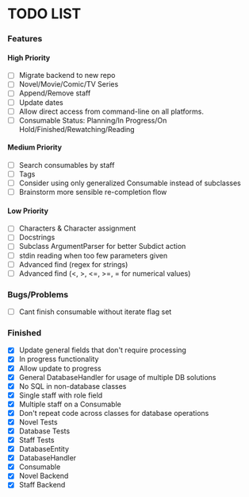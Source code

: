 # TODO LIST
### Features
#### High Priority
- [ ] Migrate backend to new repo
- [ ] Novel/Movie/Comic/TV Series
- [ ] Append/Remove staff
- [ ] Update dates
- [ ] Allow direct access from command-line on all platforms.
- [ ] Consumable Status: Planning/In Progress/On Hold/Finished/Rewatching/Reading
#### Medium Priority
- [ ] Search consumables by staff
- [ ] Tags
- [ ] Consider using only generalized Consumable instead of subclasses
- [ ] Brainstorm more sensible re-completion flow
#### Low Priority
- [ ] Characters & Character assignment
- [ ] Docstrings
- [ ] Subclass ArgumentParser for better Subdict action
- [ ] stdin reading when too few parameters given
- [ ] Advanced find (regex for strings)
- [ ] Advanced find (<, >, <=, >=, = for numerical values)
### Bugs/Problems
- [ ] Cant finish consumable without iterate flag set


### Finished
- [x] Update general fields that don't require processing
- [x] In progress functionality
- [x] Allow update to progress
- [x] General DatabaseHandler for usage of multiple DB solutions
- [x] No SQL in non-database classes
- [x] Single staff with role field
- [x] Multiple staff on a Consumable
- [x] Don't repeat code across classes for database operations
- [x] Novel Tests
- [x] Database Tests
- [x] Staff Tests
- [x] DatabaseEntity
- [x] DatabaseHandler
- [x] Consumable
- [x] Novel Backend
- [x] Staff Backend